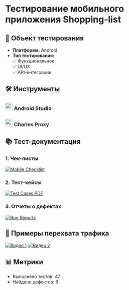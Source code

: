 # Тестирование мобильного приложения Shopping-list

## 📱 Объект тестирования
- **Платформа:** Android
- **Тип тестирования:**  
  ✅ Функциональное  
  ✅ UI/UX  
  ✅ API-интеграции  

## 🛠 Инструменты
### <img src="https://img.icons8.com/color/48/android-studio--v3.png" width="24"> Android Studio
### <img src="https://upload.wikimedia.org/wikipedia/commons/thumb/5/5b/Charles_proxy_icon.png/240px-Charles_proxy_icon.png" width="24"> Charles Proxy


## 📚 Тест-документация
### 1. Чек-листы
[![Mobile Checklist](https://img.shields.io/badge/Чек--лист-Google_Sheets-green)](https://docs.google.com/spreadsheets/d/1yDzE1GQVAuVGjCyhbcoF9n8LRMDrJrrV7YYrO_zbcnw/edit?usp=drive_link)  

### 2. Тест-кейсы  
[![Test Cases PDF](https://img.shields.io/badge/Тест--кейсы-PDF-blue)](https://drive.google.com/file/d/19MRQHbU3vHyhojFVJSTiROEUiwk2qp9i/view?usp=drive_link)  

### 3. Отчеты о дефектах  
[![Bug Reports](https://img.shields.io/badge/Баг--репорты-Google_Drive-red)](https://drive.google.com/drive/folders/1iTTWw8OGXosr59n1EwgcaRPLqF9raxU_?usp=drive_link)  

## 🔎 Примеры перехвата трафика
[![Видео 1](https://img.shields.io/badge/🎬_Смотреть_видео_1-FF0000?style=for-the-badge)](https://drive.google.com/file/d/1U_7ohEaHyGBOwmtTtiXJb-L1R0FIp5ZS/view)
[![Видео 2](https://img.shields.io/badge/🎬_Смотреть_видео_2-00AAFF?style=for-the-badge)](https://drive.google.com/file/d/1_lKQ31gAlgwAvFVexnzHqbTyCoxs_r1l/view)

## 📊 Метрики
- Выполнено тестов: 47  
- Найдено дефектов: 6  
